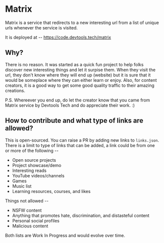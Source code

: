 # Matrix

Matrix is a service that redirects to a new interesting url from a list of unique urls whenever the service is visited.

It is deployed at -- https://code.devtools.tech/matrix

## Why?

There is no reason. It was started as a quick fun project to help folks discover new interesting things and let it surpise them. When they visit the url, they don't know where they will end up (website) but it is sure that it would be someplace where they can either learn or enjoy. Also, for content creators, it is a good way to get some good quality traffic to their amazing creations.

P.S. Whereever you end up, do let the creator know that you came from Matrix service by Devtools Tech and do appreciate their work. :)

## How to contribute and what type of links are allowed?

This is open-sourced. You can raise a PR by adding new links to `links.json`. There is a limit to type of links that can be added, a link could be from one or more of the following --

- Open source projects
- Project showcase/demo
- Interesting reads
- YouTube videos/channels
- Games
- Music list
- Learning resources, courses, and likes

Things not allowed --

- NSFW content
- Anything that promotes hate, discrimination, and distasteful content
- Personal social profiles
- Malicious content

Both lists are Work In Progress and would evolve over time.
